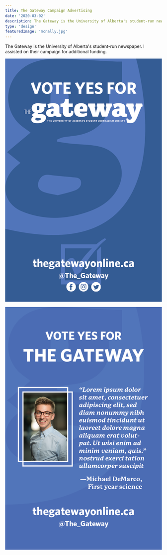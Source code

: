 ```yaml
---
title: The Gateway Campaign Advertising
date: '2020-03-02'
description: The Gateway is the University of Alberta's student-run newspaper. I assisted on their campaign for additional funding.
type: 'design'
featuredImage: 'mcnally.jpg'
---
```


The Gateway is the University of Alberta's student-run newspaper. I assisted on their campaign for additional funding.

![The Gateway](./poster.png 'Gateway poster 1')

![The Gateway](./poster-quote.png 'Gateway poster 2')
